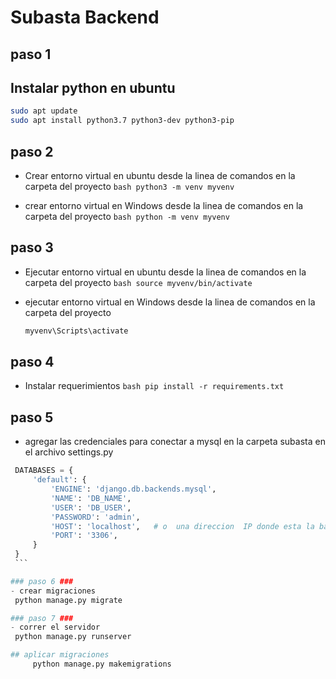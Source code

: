 # Subasta Backend
## paso 1 ##

## Instalar python en ubuntu
``` bash
sudo apt update
sudo apt install python3.7 python3-dev python3-pip
``` 

## paso 2 
   - Crear entorno virtual en ubuntu  desde la linea de comandos en la carpeta del proyecto
    ```bash
    python3 -m venv myvenv
    ```

   - crear entorno virtual en Windows  desde la linea de comandos en la carpeta del proyecto
    ```bash
    python -m venv myvenv
    ```

## paso 3 

   - Ejecutar entorno virtual en ubuntu desde la linea de comandos en la carpeta del proyecto
    ```bash
    source myvenv/bin/activate
    ```

   - ejecutar entorno virtual en Windows desde la linea de comandos en la carpeta del proyecto
       ```bash
       myvenv\Scripts\activate
       ```

## paso 4 
   - Instalar requerimientos 
    ```bash
    pip install -r requirements.txt
    ```

## paso 5 
   - agregar las credenciales para conectar a mysql en la carpeta subasta en el archivo settings.py 
   ```python
    DATABASES = {
        'default': {
            'ENGINE': 'django.db.backends.mysql', 
            'NAME': 'DB_NAME',
            'USER': 'DB_USER',
            'PASSWORD': 'admin',
            'HOST': 'localhost',   # o  una direccion  IP donde esta la base de datos
            'PORT': '3306',
        }
    }
    ```

### paso 6 ###
   - crear migraciones
    python manage.py migrate

### paso 7 ###
   - correr el servidor
    python manage.py runserver

## aplicar migraciones
        python manage.py makemigrations      